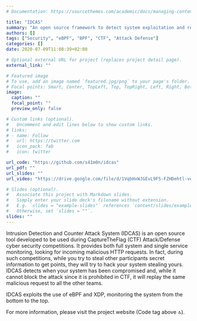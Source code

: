 ```yaml
---
# Documentation: https://sourcethemes.com/academic/docs/managing-content/

title: "IDCAS"
summary: "An open source framework to detect system exploitation and replay the received attack to others."
authors: []
tags: ["Security", "eBPF", "BPF", "CTF", "Attack Defense"]
categories: []
date: 2020-07-09T11:08:39+02:00

# Optional external URL for project (replaces project detail page).
external_link: ""

# Featured image
# To use, add an image named `featured.jpg/png` to your page's folder.
# Focal points: Smart, Center, TopLeft, Top, TopRight, Left, Right, BottomLeft, Bottom, BottomRight.
image:
  caption: ""
  focal_point: ""
  preview_only: false

# Custom links (optional).
#   Uncomment and edit lines below to show custom links.
# links:
# - name: Follow
#   url: https://twitter.com
#   icon_pack: fab
#   icon: twitter

url_code: "https://github.com/s41m0n/idcas"
url_pdf: ""
url_slides: ""
url_video: "https://drive.google.com/file/d/1VqbHxWJGEvL9F5-FZHDehtl-ve8maXK4/view?usp=sharing"

# Slides (optional).
#   Associate this project with Markdown slides.
#   Simply enter your slide deck's filename without extension.
#   E.g. `slides = "example-slides"` references `content/slides/example-slides.md`.
#   Otherwise, set `slides = ""`.
slides: ""
---
```


Intrusion Detection and Counter Attack System (IDCAS) is an open source tool developed to be used during CaptureTheFlag (CTF) Attack/Defense cyber security competitions. It provides both full system and single service monitoring, looking for incoming malicious HTTP requests. In fact, during such competitions, while you try to steal other participants secret information to get points, they will try to hack your system stealing yours. IDCAS detects when your system has been compromised and, while it cannot block the attack since it is prohibited in CTF, it will replay the same malicious request to all the other teams.

IDCAS exploits the use of eBPF and XDP, monitoring the system from the bottom to the top.

For more information, please visit the project website (Code tag above 🔝).